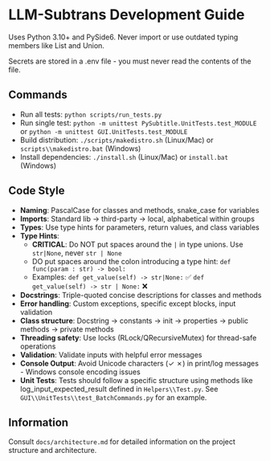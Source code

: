 # LLM-Subtrans Development Guide

Uses Python 3.10+ and PySide6.
Never import or use outdated typing members like List and Union.

Secrets are stored in a .env file - you must never read the contents of the file.

## Commands
- Run all tests: `python scripts/run_tests.py`
- Run single test: `python -m unittest PySubtitle.UnitTests.test_MODULE` or `python -m unittest GUI.UnitTests.test_MODULE`
- Build distribution: `./scripts/makedistro.sh` (Linux/Mac) or `scripts\\makedistro.bat` (Windows)
- Install dependencies: `./install.sh` (Linux/Mac) or `install.bat` (Windows)

## Code Style
- **Naming**: PascalCase for classes and methods, snake_case for variables
- **Imports**: Standard lib → third-party → local, alphabetical within groups
- **Types**: Use type hints for parameters, return values, and class variables
- **Type Hints**:
  - **CRITICAL**: Do NOT put spaces around the `|` in type unions. Use `str|None`, never `str | None`
  - DO put spaces around the colon introducing a type hint: `def func(param : str) -> bool:`
  - Examples: `def get_value(self) -> str|None:` ✅ `def get_value(self) -> str | None:` ❌
- **Docstrings**: Triple-quoted concise descriptions for classes and methods
- **Error handling**: Custom exceptions, specific except blocks, input validation
- **Class structure**: Docstring → constants → init → properties → public methods → private methods
- **Threading safety**: Use locks (RLock/QRecursiveMutex) for thread-safe operations
- **Validation**: Validate inputs with helpful error messages
- **Console Output**: Avoid Unicode characters (✓ ✗) in print/log messages - Windows console encoding issues
- **Unit Tests**: Tests should follow a specific structure using methods like log_input_expected_result defined in `Helpers\\Test.py`. See `GUI\\UnitTests\\test_BatchCommands.py` for an example.

## Information
Consult `docs/architecture.md` for detailed information on the project structure and architecture.
